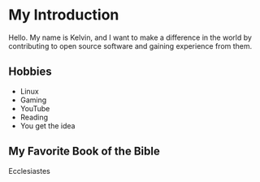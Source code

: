 <!---
Misty-Myto/Misty-Myto is a ✨ special ✨ repository because its `README.md` (this file) appears on your GitHub profile.
You can click the Preview link to take a look at your changes.
--->

# My Introduction

Hello. My name is Kelvin, and I want to make a difference in the world by contributing to open source software and gaining experience from them.

## Hobbies

- Linux
- Gaming
- YouTube
- Reading
- You get the idea

## My Favorite Book of the Bible

Ecclesiastes

